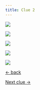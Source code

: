 ```yaml
---
title: Clue 2
---
```


<div class="gallery">

  ![](/images/eye.jpg)

  ![](/images/knead.jpg)

  ![](/images/my.jfif)

  ![](/images/bye.jpg)

  ![](/images/sickle.jfif)
</div>

<div class="page-navigation">

  [← back](/1)

  <a href="/3" class="clue-link">Next clue →</a>
</div>
